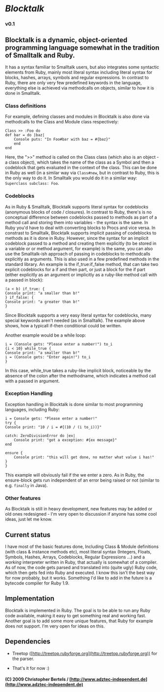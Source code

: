 # ***Blocktalk*** #
### **v0.1** ###

## **Blocktalk** is a dynamic, object-oriented programming language somewhat in the tradition of Smalltalk and Ruby. ##

It has a syntax familiar to Smalltalk users, but also integrates some syntactic elements from Ruby, 
mainly most literal syntax including literal syntax for blocks, hashes, arrays, symbols and regular expressions.
In contrast to Ruby, there are only very few predefined keywords in the language, everything else is achieved via
methodcalls on objects, similar to how it is done in Smalltalk.


### Class definitions ###

For example, defining classes and modules in Blocktalk is also done via methodcalls to the Class and Module class
respectively:

    Class >> :Foo do
	def bar = do |baz|
	    Console puts: "In Foo#bar with baz = #{baz}"
    	end
    end

Here, the ">>" method is called on the Class class (which also is an object - a class object), which takes the name
of the class as a Symbol and then a codeblock that gets evaluated in the context of the class. This can be done in Ruby
as well (in a similar way via `Class#new`, but in contrast to Ruby, this is the only way to do it.
In Smalltalk you would do it in a similar way: `Superclass subclass: Foo`.


### Codeblocks ###

As in Ruby & Smalltalk, Blocktalk supports literal syntax for codeblocks (anonymous blocks of code / closures).
In contrast to Ruby, there's is no conceptual difference between codeblocks passed to methods as part of a method call
and storing them into variables - the syntax is the same. In Ruby you'd have to deal with converting blocks to Procs
and vice versa.
In constrast to Smalltalk, Blocktalk supports implicit passing of codeblocks to methods as it is done in Ruby. However,
since the syntax for an implicit codeblock passed to a method and creating them explicitly (to be stored in a variable or
or method argument, for example) is the same, you can also use the Smalltalk-ish approach of passing in codeblocks to
methodcalls explicitly as arguments. 
This is also used in a few predefined methods in the standard library. An example is the if_true:if_false method, that
can take two explicit codeblocks for a if and then part, or just a block for the if part (either explicitly as an argument
or implicitly as a ruby-like method call with a passed in block):

    (a < b) if_true: {
	Console print: "a smaller than b!"
    } if_false: {
	Console print: "a greater than b!"
    }

Since Blocktalk supports a very easy literal syntax for codeblocks, many special keywords aren't needed (as in Smalltalk).
The example above shows, how a typicall if-then conditional could be written.

Another example would be a while loop:

    i = (Console gets: "Please enter a number!") to_i
    {i < 10} while_true {
	Console print: "a smaller than b!"
	i = (Console gets: "Enter again!") to_i
    }

In this case, while_true takes a ruby-like implicit block, noticeable by the absence of the colon after the methodname,
which indicates a method call with a passed in argument.


### Exception Handling ###

Exception handling in Blocktalk is done similar to most programming languages, including Ruby:


    i = Console gets: "Please enter a number!"
    try {
	Console print: "10 / i = #{(10 / (i to_i))}"
   
	catch: ZeroDivisionError do |ex|
	    Console print: "got a exception: #{ex message}"
	end

	ensure {
	    Console print: "this will get done, no matter what value i has!"
	}
    }

This example will obviously fail if the we enter a zero. As in Ruby, the ensure-block gets run independent of an error
being raised or not (similar to e.g. `finally` in Java). 


### Other features ###

As Blocktalk is still in heavy development, new features may be added or old ones redesigned - I'm very open to discussion
if anyone has some cool ideas, just let me know.


## Current status ##

I have most of the basic features done, Including Class & Module definitions (with class & instance methods etc), most
literal syntax (Integers, Floats, Symbols, Hashes, Arrays, Codeblocks, Regular Expressions ...) and a *working* interpreter
written in Ruby, that actually is somewhat of a compiler. As of now, the code gets parsed and translated into (quite ugly)
Ruby code, which then gets fed into Ruby and executed. I know this isn't the best way for now probably, but it works.
Something I'd like to add in the future is a bytecode compiler for Ruby 1.9.


## Implementation ##

Blocktalk is implemented in Ruby. The goal is to be able to run any Ruby code available, making it easy to get something
real and working fast.
Another goal is to add some more unique features, that Ruby for example does not support. I'm very open for ideas on this.


## Dependencies ##

- Treetop ([http://treetop.rubyforge.org](http://treetop.rubyforge.org)) for the parser.

- That's it for now :)

#### (C) 2009 Christopher Bertels / [http://www.adztec-independent.de](http://www.adztec-independent.de) ####

